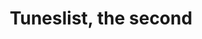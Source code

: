 ---
layout: post
title: Tuneslist, the second
id: 2
list_date: 'March 13th, 2015'
playlists:
 - name: Philip Woods
   url: 'http://open.spotify.com/user/1278187812/playlist/080RdYlHwRi6yvHjMBjgHT'
   title: 'faukx'
   src: 'Spotify'
   p_tags: 
    - ptag: fauxk
    - ptag: folk
 - name: Ryan Nance
   url: 'https://soundcloud.com/5thingsilearnedtoday/sets/february-finds'
   img: 'images/2/jellyfish.png'
   title: 'These Things Do Go Together'
   src: 'Soundcloud'
   p_tags: 
    - ptag: remix
    - ptag: hiphop
 - name: Namella Kim
   url: 'http://grooveshark.com/#!/playlist/Fun/78733752'
   title: 'Shoulder Pads and Aqua Ne'
   src: 'Grooveshark'
   p_tags: 
    - ptag: 80s
    - ptag: spazz
 - name: Jefff
   url: 'https://open.spotify.com/user/jefffis/playlist/1QtcCMJQE6E6QCiiQugoSk'
   img: 'images/2/chick-rock-rules.jpg'
   title: 'Chick Rock Rules'
   src: 'Spotify'
   p_tags: 
    - ptag: girls
    - ptag: rock
---